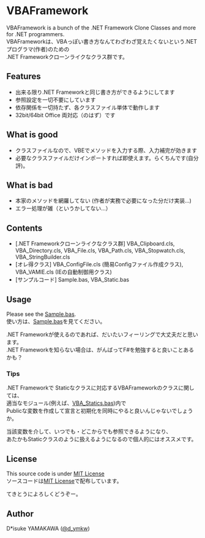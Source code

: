 # VBAFramework

VBAFramework is a bunch of the .NET Framework Clone Classes and more for .NET programmers.  
VBAFrameworkは、VBAっぽい書き方なんてわざわざ覚えたくないという.NETプログラマ(作者)のための  
.NET Frameworkクローンライクなクラス群です。

## Features
* 出来る限り.NET Frameworkと同じ書き方ができるようにしてます
* 参照設定を一切不要にしています
* 依存関係を一切持たず、各クラスファイル単体で動作します
* 32bit/64bit Office 両対応（のはず）です

## What is good
* クラスファイルなので、VBEでメソッドを入力する際、入力補完が効きます
* 必要なクラスファイルだけインポートすれば即使えます。らくちんです(自分評)。

## What is bad
* 本家のメソッドを網羅してない (作者が実務で必要になった分だけ実装...)
* エラー処理が雑（というかしてない...）

## Contents
- [.NET Frameworkクローンライクなクラス群] VBA_Clipboard.cls, VBA_Directory.cls, VBA_File.cls, VBA_Path.cls, VBA_Stopwatch.cls, VBA_StringBuilder.cls
- [オレ得クラス] VBA_ConfigFile.cls (簡易Configファイル作成クラス), VBA_VAMIE.cls (IEの自動制御用クラス)
- [サンプルコード] Sample.bas, VBA_Static.bas

## Usage
Please see the [Sample.bas](https://github.com/dck-jp/VBAFramework/blob/master/Sample.bas).  
使い方は、[Sample.bas](https://github.com/dck-jp/VBAFramework/blob/master/Sample.bas)を見てください。

.NET Frameworkが使えるのであれば、だいたいフィーリングで大丈夫だと思います。  
.NET Frameworkを知らない場合は、がんばってF#を勉強すると良いことあるかも？

### Tips
.NET Frameworkで Staticなクラスに対応するVBAFrameworkのクラスに関しては、  
適当なモジュール(例えば、[VBA_Statics.bas](https://github.com/dck-jp/VBAFramework/blob/master/VBA_Static.bas))内で  
Publicな変数を作成して宣言と初期化を同時にやると良いんじゃないでしょうか。

当該変数を介して、いつでも・どこからでも参照できるようになり、  
あたかもStaticクラスのように扱えるようになるので個人的にはオススメです。


## License
This source code is under [MIT License](https://github.com/dck-jp/VBAFramework/blob/master/LICENSE)  
ソースコードは[MIT License](https://github.com/dck-jp/VBAFramework/blob/master/LICENSE)で配布しています。

てきとうによろしくどうぞー。

## Author
D*isuke YAMAKAWA ([@d_ymkw](https://twitter.com/d_ymkw))
